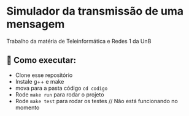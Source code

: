 # Simulador da transmissão de uma mensagem

Trabalho da matéria de Teleinformática e Redes 1 da UnB
## 🚀 Como executar:
- Clone esse repositório
- Instale g++ e make
- mova para a pasta código ```cd codigo```
- Rode ```make run``` para rodar o projeto
- Rode ```make test``` para rodar os testes // Não está funcionando no momento
